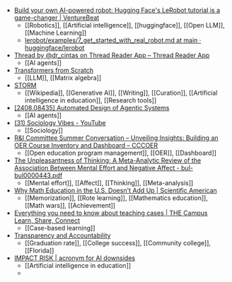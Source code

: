 - [Build your own AI-powered robot: Hugging Face's LeRobot tutorial is a game-changer | VentureBeat](https://venturebeat.com/ai/build-your-own-ai-powered-robot-hugging-faces-lerobot-tutorial-is-a-game-changer/)
	- [[Robotics]], [[Artificial intelligence]], [[huggingface]], [[Open LLM]], [[Machine Learning]]
	- [lerobot/examples/7_get_started_with_real_robot.md at main · huggingface/lerobot](https://github.com/huggingface/lerobot/blob/main/examples/7_get_started_with_real_robot.md)
- [Thread by @dr_cintas on Thread Reader App – Thread Reader App](https://threadreaderapp.com/thread/1825182614170263910.html)
	- [[AI agents]]
- [Transformers from Scratch](https://e2eml.school/transformers.html)
	- [[LLM]], [[Matrix algebra]]
- [STORM](https://storm.genie.stanford.edu/article)
	- [[Wikipedia]], [[Generative AI]], [[Writing]], [[Curation]], [[Artificial intelligence in education]], [[Research tools]]
- [[2408.08435] Automated Design of Agentic Systems](https://arxiv.org/abs/2408.08435)
	- [[AI agents]]
- [(31) Sociology Vibes - YouTube](https://www.youtube.com/@SociologyVibes/playlists)
	- [[Sociology]]
- [R&I Committee Summer Conversation – Unveiling Insights: Building an OER Course Inventory and Dashboard – CCCOER](https://www.cccoer.org/webinar/unveiling-insights/)
	- [[Open education program management]], [[OER]], [[Dashboard]]
- [The Unpleasantness of Thinking: A Meta-Analytic Review of the Association Between Mental Effort and Negative Affect - bul-bul0000443.pdf](https://www.apa.org/pubs/journals/releases/bul-bul0000443.pdf)
	- [[Mental effort]], [[Affect]], [[Thinking]], [[Meta-analysis]]
- [Why Math Education in the U.S. Doesn't Add Up | Scientific American](https://www.scientificamerican.com/article/why-math-education-in-the-u-s-doesn-t-add-up/)
	- [[Memorization]], [[Rote learning]], [[Mathematics education]], [[Math wars]], [[Achievement]]
- [Everything you need to know about teaching cases | THE Campus Learn, Share, Connect](https://www.timeshighereducation.com/campus/everything-you-need-know-about-teaching-cases)
	- [[Case-based learning]]
- [Transparency and Accountability](https://www.fldoe.org/schools/higher-ed/fl-college-system/data-reports/transparency-accountability.stml)
	- [[Graduation rate]], [[College success]], [[Community college]], [[Florida]]
- [IMPACT RISK | acronym for AI downsides](https://nmdprojects.net/learnwithai_www/impactrisk/)
	- [[Artificial intelligence in education]]
	-